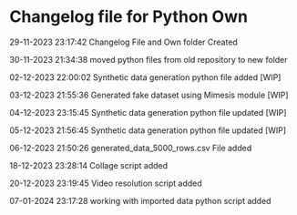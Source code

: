 # Changelog file for Python Own

29-11-2023 23:17:42 Changelog File and Own folder Created

30-11-2023 21:34:38 moved python files from old repository to new folder

02-12-2023 22:00:02 Synthetic data generation python file added [WIP]

03-12-2023 21:55:36 Generated fake dataset using Mimesis module [WIP]

04-12-2023 23:15:45 Synthetic data generation python file updated [WIP]

05-12-2023 21:56:45 Synthetic data generation python file updated [WIP]

06-12-2023 21:50:26 generated_data_5000_rows.csv File added

18-12-2023 23:28:14 Collage script added

20-12-2023 23:19:45 Video resolution script added

07-01-2024 23:17:28 working with imported data python script added